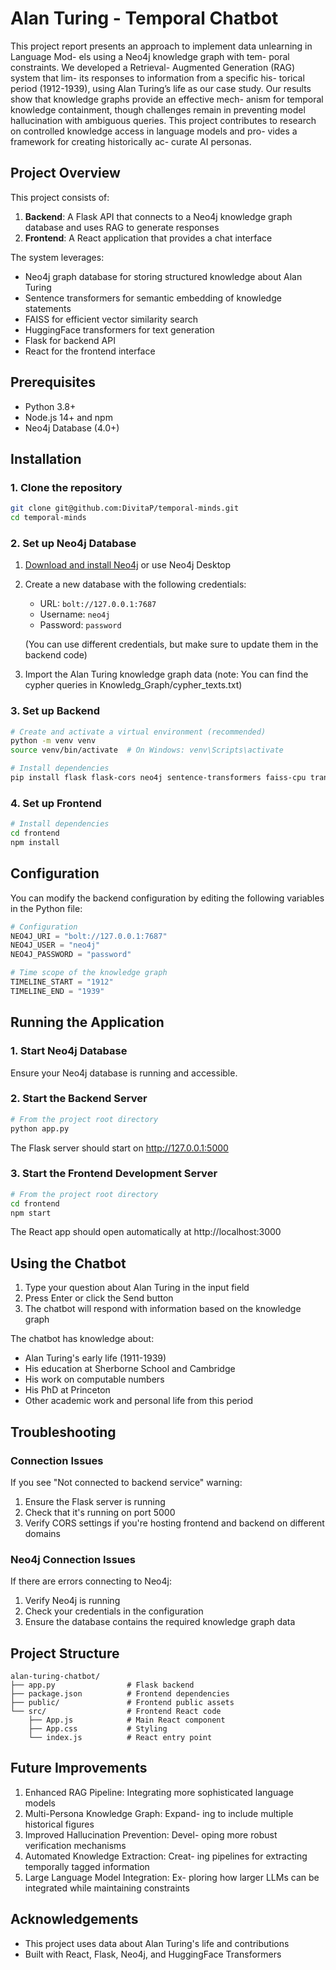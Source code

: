 # Alan Turing - Temporal Chatbot

This project report presents an approach to implement data unlearning in Language Mod- els using a Neo4j knowledge graph with tem- poral constraints. We developed a Retrieval- Augmented Generation (RAG) system that lim- its responses to information from a specific his- torical period (1912-1939), using Alan Turing’s life as our case study. Our results show that knowledge graphs provide an effective mech- anism for temporal knowledge containment, though challenges remain in preventing model hallucination with ambiguous queries. This project contributes to research on controlled knowledge access in language models and pro- vides a framework for creating historically ac- curate AI personas.

## Project Overview

This project consists of:

1. **Backend**: A Flask API that connects to a Neo4j knowledge graph database and uses RAG to generate responses
2. **Frontend**: A React application that provides a chat interface

The system leverages:
- Neo4j graph database for storing structured knowledge about Alan Turing
- Sentence transformers for semantic embedding of knowledge statements
- FAISS for efficient vector similarity search
- HuggingFace transformers for text generation
- Flask for backend API
- React for the frontend interface

## Prerequisites

- Python 3.8+
- Node.js 14+ and npm
- Neo4j Database (4.0+)

## Installation

### 1. Clone the repository

```bash
git clone git@github.com:DivitaP/temporal-minds.git
cd temporal-minds
```

### 2. Set up Neo4j Database

1. [Download and install Neo4j](https://neo4j.com/download/) or use Neo4j Desktop
2. Create a new database with the following credentials:
   - URL: `bolt://127.0.0.1:7687`
   - Username: `neo4j`
   - Password: `password`
   
   (You can use different credentials, but make sure to update them in the backend code)

3. Import the Alan Turing knowledge graph data (note: You can find the cypher queries in Knowledg_Graph/cypher_texts.txt)

### 3. Set up Backend

```bash
# Create and activate a virtual environment (recommended)
python -m venv venv
source venv/bin/activate  # On Windows: venv\Scripts\activate

# Install dependencies
pip install flask flask-cors neo4j sentence-transformers faiss-cpu transformers torch
```

### 4. Set up Frontend

```bash
# Install dependencies
cd frontend
npm install
```

## Configuration

You can modify the backend configuration by editing the following variables in the Python file:

```python
# Configuration
NEO4J_URI = "bolt://127.0.0.1:7687"  
NEO4J_USER = "neo4j"                 
NEO4J_PASSWORD = "password"         

# Time scope of the knowledge graph
TIMELINE_START = "1912"  
TIMELINE_END = "1939"    
```

## Running the Application

### 1. Start Neo4j Database

Ensure your Neo4j database is running and accessible.

### 2. Start the Backend Server

```bash
# From the project root directory
python app.py
```

The Flask server should start on http://127.0.0.1:5000

### 3. Start the Frontend Development Server

```bash
# From the project root directory
cd frontend
npm start
```

The React app should open automatically at http://localhost:3000

## Using the Chatbot

1. Type your question about Alan Turing in the input field
2. Press Enter or click the Send button
3. The chatbot will respond with information based on the knowledge graph

The chatbot has knowledge about:
- Alan Turing's early life (1911-1939)
- His education at Sherborne School and Cambridge
- His work on computable numbers
- His PhD at Princeton
- Other academic work and personal life from this period

## Troubleshooting

### Connection Issues

If you see "Not connected to backend service" warning:
1. Ensure the Flask server is running
2. Check that it's running on port 5000
3. Verify CORS settings if you're hosting frontend and backend on different domains

### Neo4j Connection Issues

If there are errors connecting to Neo4j:
1. Verify Neo4j is running
2. Check your credentials in the configuration
3. Ensure the database contains the required knowledge graph data

## Project Structure

```
alan-turing-chatbot/
├── app.py                # Flask backend
├── package.json          # Frontend dependencies
├── public/               # Frontend public assets
└── src/                  # Frontend React code
    ├── App.js            # Main React component  
    ├── App.css           # Styling
    └── index.js          # React entry point
```

## Future Improvements

1. Enhanced RAG Pipeline: Integrating more sophisticated language models
2. Multi-Persona Knowledge Graph: Expand- ing to include multiple historical figures
3. Improved Hallucination Prevention: Devel- oping more robust verification mechanisms
4. Automated Knowledge Extraction: Creat- ing pipelines for extracting temporally tagged information
5. Large Language Model Integration: Ex- ploring how larger LLMs can be integrated while maintaining constraints



## Acknowledgements

- This project uses data about Alan Turing's life and contributions
- Built with React, Flask, Neo4j, and HuggingFace Transformers

